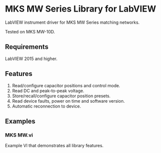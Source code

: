 # MKS MW Series Library for LabVIEW
LabVIEW instrument driver for MKS MW Series matching networks.

Tested on MKS MW-10D.

## Requirements
LabVIEW 2015 and higher.

## Features
1. Read/configure capacitor positions and control mode.
2. Read DC and peak-to-peak voltage.
3. Store/recall/configure capacitor position presets.
4. Read device faults, power on time and software version.
5. Automatic reconnection to device.

## Examples
### MKS MW.vi
Example VI that demonstrates all library features.
